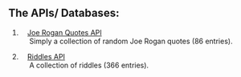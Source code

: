 ## The APIs/ Databases:

1. &emsp;[Joe Rogan Quotes API](https://harapi37.github.io/apis/jr_api.json) <br> 
&emsp;   Simply a collection of random Joe Rogan quotes (86 entries).

2. &emsp;[Riddles API](https://harapi37.github.io/apis/riddle_api.json) <br> 
&emsp;   A collection of riddles (366 entries).
